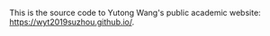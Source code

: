 This is the source code to Yutong Wang's public academic website: https://wyt2019suzhou.github.io/. 
